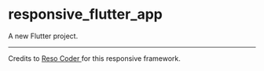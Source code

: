 # responsive_flutter_app

A new Flutter project.
<hr />
Credits to <a href="https://resocoder.com/2021/10/03/create-responsive-flutter-apps-with-minimal-effort/"> Reso Coder </a> for this responsive framework.

